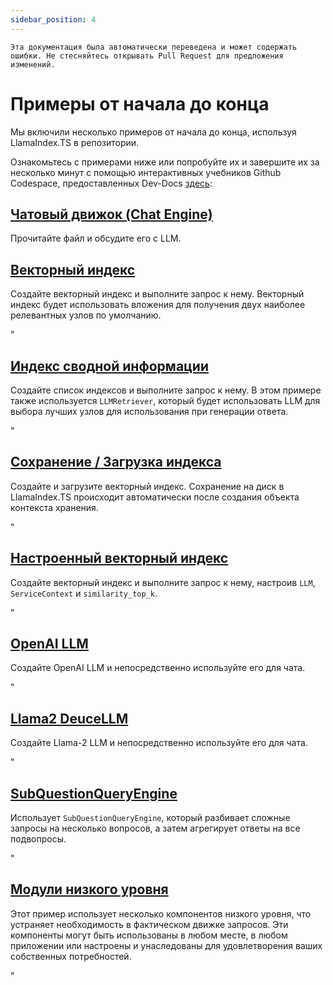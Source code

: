 ```yaml
---
sidebar_position: 4
---
```


`Эта документация была автоматически переведена и может содержать ошибки. Не стесняйтесь открывать Pull Request для предложения изменений.`

# Примеры от начала до конца

Мы включили несколько примеров от начала до конца, используя LlamaIndex.TS в репозитории.

Ознакомьтесь с примерами ниже или попробуйте их и завершите их за несколько минут с помощью интерактивных учебников Github Codespace, предоставленных Dev-Docs [здесь](https://codespaces.new/team-dev-docs/lits-dev-docs-playground?devcontainer_path=.devcontainer%2Fjavascript_ltsquickstart%2Fdevcontainer.json):

## [Чатовый движок (Chat Engine)](https://github.com/run-llama/LlamaIndexTS/blob/main/examples/chatEngine.ts)

Прочитайте файл и обсудите его с LLM.

## [Векторный индекс](https://github.com/run-llama/LlamaIndexTS/blob/main/examples/vectorIndex.ts)

Создайте векторный индекс и выполните запрос к нему. Векторный индекс будет использовать вложения для получения двух наиболее релевантных узлов по умолчанию.

"

## [Индекс сводной информации](https://github.com/run-llama/LlamaIndexTS/blob/main/examples/summaryIndex.ts)

Создайте список индексов и выполните запрос к нему. В этом примере также используется `LLMRetriever`, который будет использовать LLM для выбора лучших узлов для использования при генерации ответа.

"

## [Сохранение / Загрузка индекса](https://github.com/run-llama/LlamaIndexTS/blob/main/examples/storageContext.ts)

Создайте и загрузите векторный индекс. Сохранение на диск в LlamaIndex.TS происходит автоматически после создания объекта контекста хранения.

"

## [Настроенный векторный индекс](https://github.com/run-llama/LlamaIndexTS/blob/main/examples/vectorIndexCustomize.ts)

Создайте векторный индекс и выполните запрос к нему, настроив `LLM`, `ServiceContext` и `similarity_top_k`.

"

## [OpenAI LLM](https://github.com/run-llama/LlamaIndexTS/blob/main/examples/openai.ts)

Создайте OpenAI LLM и непосредственно используйте его для чата.

"

## [Llama2 DeuceLLM](https://github.com/run-llama/LlamaIndexTS/blob/main/examples/llamadeuce.ts)

Создайте Llama-2 LLM и непосредственно используйте его для чата.

"

## [SubQuestionQueryEngine](https://github.com/run-llama/LlamaIndexTS/blob/main/examples/subquestion.ts)

Использует `SubQuestionQueryEngine`, который разбивает сложные запросы на несколько вопросов, а затем агрегирует ответы на все подвопросы.

"

## [Модули низкого уровня](https://github.com/run-llama/LlamaIndexTS/blob/main/examples/lowlevel.ts)

Этот пример использует несколько компонентов низкого уровня, что устраняет необходимость в фактическом движке запросов. Эти компоненты могут быть использованы в любом месте, в любом приложении или настроены и унаследованы для удовлетворения ваших собственных потребностей.

"
